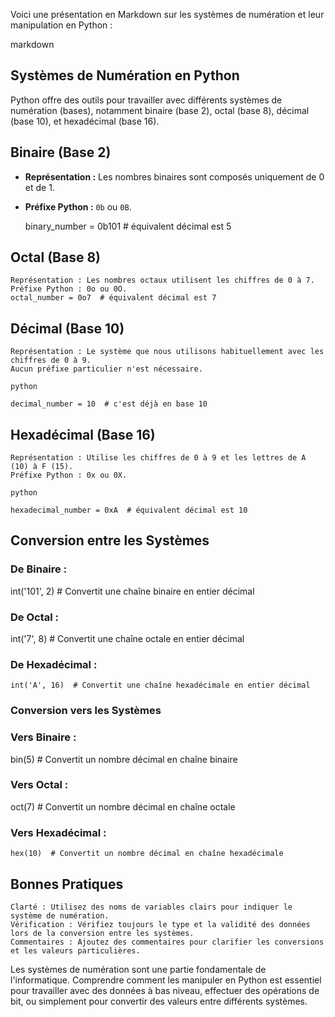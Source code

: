 Voici une présentation en Markdown sur les systèmes de numération et leur manipulation en Python :

markdown

## Systèmes de Numération en Python

Python offre des outils pour travailler avec différents systèmes de numération (bases), notamment binaire (base 2), octal (base 8), décimal (base 10), et hexadécimal (base 16).

## Binaire (Base 2)
- **Représentation :** Les nombres binaires sont composés uniquement de 0 et de 1.
- **Préfixe Python :** `0b` ou `0B`.

  binary_number = 0b101  # équivalent décimal est 5

## Octal (Base 8)

    Représentation : Les nombres octaux utilisent les chiffres de 0 à 7.
    Préfixe Python : 0o ou 0O.
    octal_number = 0o7  # équivalent décimal est 7

## Décimal (Base 10)

    Représentation : Le système que nous utilisons habituellement avec les chiffres de 0 à 9.
    Aucun préfixe particulier n'est nécessaire.

    python

    decimal_number = 10  # c'est déjà en base 10

## Hexadécimal (Base 16)

    Représentation : Utilise les chiffres de 0 à 9 et les lettres de A (10) à F (15).
    Préfixe Python : 0x ou 0X.

    python

    hexadecimal_number = 0xA  # équivalent décimal est 10

## Conversion entre les Systèmes

### De Binaire :


int('101', 2)  # Convertit une chaîne binaire en entier décimal

### De Octal :

int('7', 8)  # Convertit une chaîne octale en entier décimal

### De Hexadécimal :

    int('A', 16)  # Convertit une chaîne hexadécimale en entier décimal

### Conversion vers les Systèmes

### Vers Binaire :

bin(5)  # Convertit un nombre décimal en chaîne binaire

### Vers Octal :

oct(7)  # Convertit un nombre décimal en chaîne octale

### Vers Hexadécimal :

    hex(10)  # Convertit un nombre décimal en chaîne hexadécimale

## Bonnes Pratiques

    Clarté : Utilisez des noms de variables clairs pour indiquer le système de numération.
    Vérification : Vérifiez toujours le type et la validité des données lors de la conversion entre les systèmes.
    Commentaires : Ajoutez des commentaires pour clarifier les conversions et les valeurs particulières.

Les systèmes de numération sont une partie fondamentale de l'informatique. Comprendre comment les manipuler en Python est essentiel pour travailler avec des données à bas niveau, effectuer des opérations de bit, ou simplement pour convertir des valeurs entre différents systèmes.